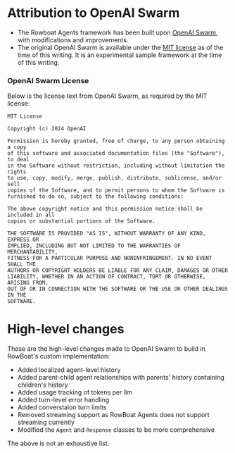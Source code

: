 # Attribution to OpenAI Swarm

- The Rowboat Agents framework has been built upon [OpenAI Swarm](https://github.com/openai/swarm), with modifications and improvements.
- The original OpenAI Swarm is available under the [MIT license](https://github.com/openai/swarm/blob/main/LICENSE) as of the time of this writing. It is an experimental sample framework at the time of this writing.

### OpenAI Swarm License
Below is the license text from OpenAI Swarm, as required by the MIT license:

```
MIT License

Copyright (c) 2024 OpenAI

Permission is hereby granted, free of charge, to any person obtaining a copy
of this software and associated documentation files (the "Software"), to deal
in the Software without restriction, including without limitation the rights
to use, copy, modify, merge, publish, distribute, sublicense, and/or sell
copies of the Software, and to permit persons to whom the Software is
furnished to do so, subject to the following conditions:

The above copyright notice and this permission notice shall be included in all
copies or substantial portions of the Software.

THE SOFTWARE IS PROVIDED "AS IS", WITHOUT WARRANTY OF ANY KIND, EXPRESS OR
IMPLIED, INCLUDING BUT NOT LIMITED TO THE WARRANTIES OF MERCHANTABILITY,
FITNESS FOR A PARTICULAR PURPOSE AND NONINFRINGEMENT. IN NO EVENT SHALL THE
AUTHORS OR COPYRIGHT HOLDERS BE LIABLE FOR ANY CLAIM, DAMAGES OR OTHER
LIABILITY, WHETHER IN AN ACTION OF CONTRACT, TORT OR OTHERWISE, ARISING FROM,
OUT OF OR IN CONNECTION WITH THE SOFTWARE OR THE USE OR OTHER DEALINGS IN THE
SOFTWARE.
```

# High-level changes
These are the high-level changes made to OpenAI Swarm to build in RowBoat's custom implementation:
- Added localized agent-level history
- Added parent-child agent relationships with parents' history containing children's history
- Added usage tracking of tokens per llm
- Added turn-level error handling
- Added converstaion turn limits
- Removed streaming support as RowBoat Agents does not support streaming currently
- Modified the `Agent` and `Response` classes to be more comprehensive

The above is not an exhaustive list.